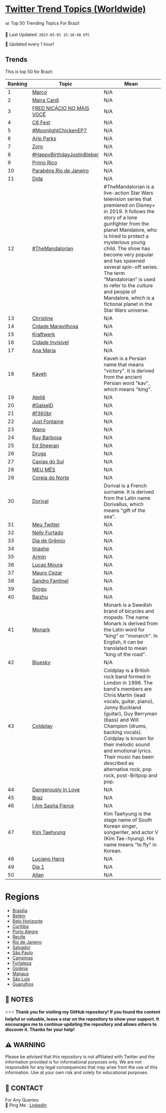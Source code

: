 [Twitter Trend Topics (Worldwide)](https://github.com/ErcinDedeoglu/Twitter-Trend-Topics)
==========


📊 Top 50 Trending Topics For Brazil

📆 Last Updated: `2023-03-01 15:16:48 UTC`

🔧 Updated every 1 hour!


## Trends

This is top 50 for Brazil

| Ranking | Topic | Mean |
| ------- | ------------ | ------------ |
| 1 | [Março](http://twitter.com/search?q=Mar%c3%a7o) | N/A |
| 2 | [Maira Cardi](http://twitter.com/search?q=Maira+Cardi) | N/A |
| 3 | [FRED NICÁCIO NO MAIS VOCÊ](http://twitter.com/search?q=FRED+NIC%c3%81CIO+NO+MAIS+VOC%c3%8a) | N/A |
| 4 | [C6 Fest](http://twitter.com/search?q=C6+Fest) | N/A |
| 5 | [#MoonlightChickenEP7](http://twitter.com/search?q=%23MoonlightChickenEP7) | N/A |
| 6 | [Arlo Parks](http://twitter.com/search?q=Arlo+Parks) | N/A |
| 7 | [Zoro](http://twitter.com/search?q=Zoro) | N/A |
| 8 | [#HappyBirthdayJustinBieber](http://twitter.com/search?q=%23HappyBirthdayJustinBieber) | N/A |
| 9 | [Primo Rico](http://twitter.com/search?q=Primo+Rico) | N/A |
| 10 | [Parabéns Rio de Janeiro](http://twitter.com/search?q=Parab%c3%a9ns+Rio+de+Janeiro) | N/A |
| 11 | [Dida](http://twitter.com/search?q=Dida) | N/A |
| 12 | [#TheMandalorian](http://twitter.com/search?q=%23TheMandalorian) | #TheMandalorian is a live-action Star Wars television series that premiered on Disney+ in 2019. It follows the story of a lone gunfighter from the planet Mandalore, who is hired to protect a mysterious young child. The show has become very popular and has spawned several spin-off series. The term "Mandalorian" is used to refer to the culture and people of Mandalore, which is a fictional planet in the Star Wars universe. |
| 13 | [Christine](http://twitter.com/search?q=Christine) | N/A |
| 14 | [Cidade Maravilhosa](http://twitter.com/search?q=Cidade+Maravilhosa) | N/A |
| 15 | [Kraftwerk](http://twitter.com/search?q=Kraftwerk) | N/A |
| 16 | [Cidade Invisível](http://twitter.com/search?q=Cidade+Invis%c3%advel) | N/A |
| 17 | [Ana Maria](http://twitter.com/search?q=Ana+Maria) | N/A |
| 18 | [Kaveh](http://twitter.com/search?q=Kaveh) | Kaveh is a Persian name that means "victory". It is derived from the ancient Persian word "kav", which means "king". |
| 19 | [Ateliê](http://twitter.com/search?q=Ateli%c3%aa) | N/A |
| 20 | [#GalxeID](http://twitter.com/search?q=%23GalxeID) | N/A |
| 21 | [#f360br](http://twitter.com/search?q=%23f360br) | N/A |
| 22 | [Just Fontaine](http://twitter.com/search?q=Just+Fontaine) | N/A |
| 23 | [Wano](http://twitter.com/search?q=Wano) | N/A |
| 24 | [Ruy Barbosa](http://twitter.com/search?q=Ruy+Barbosa) | N/A |
| 25 | [Ed Sheeran](http://twitter.com/search?q=Ed+Sheeran) | N/A |
| 26 | [Drugs](http://twitter.com/search?q=Drugs) | N/A |
| 27 | [Caxias do Sul](http://twitter.com/search?q=Caxias+do+Sul) | N/A |
| 28 | [MEU MÊS](http://twitter.com/search?q=MEU+M%c3%8aS) | N/A |
| 29 | [Coreia do Norte](http://twitter.com/search?q=Coreia+do+Norte) | N/A |
| 30 | [Dorival](http://twitter.com/search?q=Dorival) | Dorival is a French surname. It is derived from the Latin name Dorivallus, which means "gift of the sea". |
| 31 | [Meu Twitter](http://twitter.com/search?q=Meu+Twitter) | N/A |
| 32 | [Nelly Furtado](http://twitter.com/search?q=Nelly+Furtado) | N/A |
| 33 | [Dia de Grêmio](http://twitter.com/search?q=Dia+de+Gr%c3%aamio) | N/A |
| 34 | [tinashe](http://twitter.com/search?q=tinashe) | N/A |
| 35 | [Armin](http://twitter.com/search?q=Armin) | N/A |
| 36 | [Lucas Moura](http://twitter.com/search?q=Lucas+Moura) | N/A |
| 37 | [Mauro Cezar](http://twitter.com/search?q=Mauro+Cezar) | N/A |
| 38 | [Sandro Fantinel](http://twitter.com/search?q=Sandro+Fantinel) | N/A |
| 39 | [Grogu](http://twitter.com/search?q=Grogu) | N/A |
| 40 | [Baizhu](http://twitter.com/search?q=Baizhu) | N/A |
| 41 | [Monark](http://twitter.com/search?q=Monark) | Monark is a Swedish brand of bicycles and mopeds. The name Monark is derived from the Latin word for "king" or "monarch". In English, it can be translated to mean "king of the road". |
| 42 | [Bluesky](http://twitter.com/search?q=Bluesky) | N/A |
| 43 | [Coldplay](http://twitter.com/search?q=Coldplay) | Coldplay is a British rock band formed in London in 1996. The band's members are Chris Martin (lead vocals, guitar, piano), Jonny Buckland (guitar), Guy Berryman (bass) and Will Champion (drums, backing vocals). Coldplay is known for their melodic sound and emotional lyrics. Their music has been described as alternative rock, pop rock, post-Britpop and pop. |
| 44 | [Dangerously In Love](http://twitter.com/search?q=Dangerously+In+Love) | N/A |
| 45 | [Braz](http://twitter.com/search?q=Braz) | N/A |
| 46 | [I Am Sasha Fierce](http://twitter.com/search?q=I+Am+Sasha+Fierce) | N/A |
| 47 | [Kim Taehyung](http://twitter.com/search?q=Kim+Taehyung) | Kim Taehyung is the stage name of South Korean singer, songwriter, and actor V (Kim Tae-hyung). His name means "to fly" in Korean. |
| 48 | [Luciano Hang](http://twitter.com/search?q=Luciano+Hang) | N/A |
| 49 | [Dia 1](http://twitter.com/search?q=Dia+1) | N/A |
| 50 | [Allan](http://twitter.com/search?q=Allan) | N/A |



# Regions

* [Brasília](</Brazil/Brasília.md>)
* [Belém](</Brazil/Belém.md>)
* [Belo Horizonte](</Brazil/Belo Horizonte.md>)
* [Curitiba](</Brazil/Curitiba.md>)
* [Porto Alegre](</Brazil/Porto Alegre.md>)
* [Recife](</Brazil/Recife.md>)
* [Rio de Janeiro](</Brazil/Rio de Janeiro.md>)
* [Salvador](</Brazil/Salvador.md>)
* [São Paulo](</Brazil/São Paulo.md>)
* [Campinas](</Brazil/Campinas.md>)
* [Fortaleza](</Brazil/Fortaleza.md>)
* [Goiânia](</Brazil/Goiânia.md>)
* [Manaus](</Brazil/Manaus.md>)
* [São Luís](</Brazil/São Luís.md>)
* [Guarulhos](</Brazil/Guarulhos.md>)



## 📝 NOTES

⭐⭐⭐ **Thank you for visiting my GitHub repository! If you found the content helpful or valuable, leave a star on the repository to show your support. It encourages me to continue updating the repository and allows others to discover it. Thanks for your help!**


## ⚠️ WARNING

Please be advised that this repository is not affiliated with Twitter and the information provided is for informational purposes only. We are not responsible for any legal consequences that may arise from the use of this information. Use at your own risk and solely for educational purposes.


## 📨 CONTACT

 For Any Queries:  
            🏓 Ping Me : [LinkedIn](https://www.linkedin.com/in/ercindedeoglu/)
